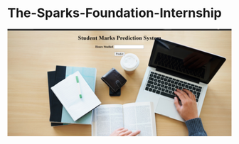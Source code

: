 # The-Sparks-Foundation-Internship
![alt text](https://github.com/br-bit3194/The-Sparks-Foundation-Internship/blob/main/Task-1/Student_marks_pred_sys.PNG)
